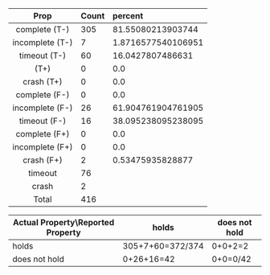 
| Prop | Count | percent |
|:----:|:------|:--|
|complete   (T-)|305| 81.55080213903744 |
|incomplete (T-)|7|1.8716577540106951 |
|timeout    (T-)|60|16.0427807486631 |
|           (T+)|0|0.0 |
|crash      (T+)|0|0.0 |
|complete   (F-)|0|0.0 |
|incomplete (F-)|26|61.904761904761905 |
|timeout    (F-)|16|38.095238095238095 |
|complete   (F+)|0|0.0 |
|incomplete (F+)|0|0.0 |
|crash      (F+)|2|0.53475935828877 |
|timeout        |76| |
|crash          |2| |
|Total          |416| |

| Actual Property\Reported Property | holds | does not hold |
|------------------------------------|-------|---------------|
| holds | 305+7+60=372/374 | 0+0+2=2 |
| does not hold | 0+26+16=42 | 0+0=0/42 |

